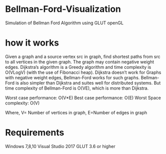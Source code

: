 # Bellman-Ford-Visualization
Simulation of Bellman Ford Algorithm using GLUT openGL

# how it works
Given a graph and a source vertex src in graph, find shortest paths from src to all vertices in the given graph. The graph may contain negative weight edges.
Dijkstra’s algorithm is a Greedy algorithm and time complexity is O(VLogV) (with the use of Fibonacci heap). Dijkstra doesn’t work for Graphs with negative weight edges, Bellman-Ford works for such graphs. Bellman-Ford is also simpler than Dijkstra and suites well for distributed systems. But time complexity of Bellman-Ford is O(VE), which is more than Dijkstra.

Worst case performance: O(V*E)
Best case performance: O(E)
Worst Space complexity: O(V)

Where, V= Number of vertices in graph,
E=Number of edges in graph  


# Requirements
Windows 7,8,10
Visual Studio 2017
GLUT 3.6 or higher






